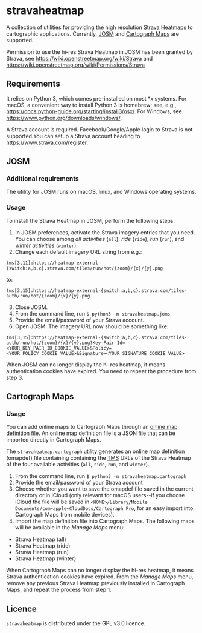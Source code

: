 # stravaheatmap

A collection of utilities for providing the high resolution
[Strava Heatmaps](https://www.strava.com/heatmap)
to cartographic applications. Currently,
[JOSM](https://josm.openstreetmap.de) and
[Cartograph Maps](https://www.cartograph.eu)
are supported.

Permission to use the hi-res Strava Heatmap in JOSM has been granted by Strava,
see https://wiki.openstreetmap.org/wiki/Strava
and https://wiki.openstreetmap.org/wiki/Permissions/Strava


## Requirements
It relies on Python 3, which comes pre-installed on
most *x systems.  For macOS, a convenient way to install Python 3 is
homebrew; see, e.g.,
https://docs.python-guide.org/starting/install3/osx/. For Windows, see
https://www.python.org/downloads/windows/.

A Strava account is required. Facebook/Google/Apple login to Strava is not
supported.You can setup a Strava account heading to https://www.strava.com/register.

## JOSM

### Additional requirements
The utility for JOSM runs on macOS, linux, and Windows operating systems.

### Usage
To install the Strava Heatmap in JOSM, perform the following steps:

1. In JOSM preferences, activate the Strava imagery entries that you need.
You can choose among *all activities* (`all`),
*ride* (`ride`), *run* (`run`), and *winter activities* (`winter`).
2. Change each default imagery URL string from e.g.:
```
tms[3,11]:https://heatmap-external-{switch:a,b,c}.strava.com/tiles/run/hot/{zoom}/{x}/{y}.png
```
to:
```
tms[3,15]:https://heatmap-external-{switch:a,b,c}.strava.com/tiles-auth/run/hot/{zoom}/{x}/{y}.png
```
3. Close JOSM.
4. From the command line, run `$ python3 -m stravaheatmap.joms`.
5. Provide the email/password of your Strava account.
6. Open JOSM. The imagery URL now should be something like:
```
tms[3,15]:https://heatmap-external-{switch:a,b,c}.strava.com/tiles-auth/run/hot/{zoom}/{x}/{y}.png?Key-Pair-Id=<YOUR_KEY_PAIR_ID_COOKIE_VALUE>&Policy=<YOUR_POLICY_COOKIE_VALUE>&Signature=<YOUR_SIGNATURE_COOKIE_VALUE>
```
When JOSM can no longer display the hi-res heatmap, it means authentication
cookies have expired. You need to repeat the procedure from step 3.

## Cartograph Maps

### Usage
You can add online maps to Cartograph Maps through an
[online map definition file](https://www.cartograph.eu/help_onlinemapimport).
An online map definition file is a JSON file that can be imported directly
in Cartograph Maps.

The `stravaheatmap.cartograph` utility generates an online map
definition (omapdef) file containing containing the
[TMS](https://en.wikipedia.org/wiki/Tile_Map_Service) URLs
of the Strava Heatmap of the four available activities
(`all`, `ride`, `run`, and `winter`).

1. From the command line, run `$ python3 -m stravaheatmap.cartograph`
2. Provide the email/password of your Strava account
3. Choose whether you want to save the omapdef file saved in the current
directory or in iCloud (only relevant for macOS users--if you choose iCloud
the file will be saved in
`<HOME>/Library/Mobile Documents/com~apple~CloudDocs/Cartograph Pro`,
for an easy import into Cartograph Maps from mobile devices).
4. Import the map definition file into Cartograph Maps. The following maps
will be available in the *Manage Maps* menu:
- Strava Heatmap (all)
- Strava Heatmap (ride)
- Strava Heatmap (run)
- Strava Heatmap (winter)

When Cartograph Maps can no longer display the hi-res heatmap, it means
Strava authentication cookies have expired. From the *Manage Maps* menu, remove
any previous Strava Heatmap previously installed in Cartograph Maps, and
repeat the process from step 1.

## Licence
`stravaheatmap` is distributed under the GPL v3.0 licence.
